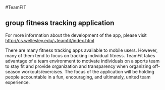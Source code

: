#TeamFIT
## group fitness tracking application

For more information about the development of the app, please visit http://cs.wellesley.edu/~teamfit/index.html

There are many fitness tracking apps available to mobile users. However, many of them tend to focus on tracking individual fitness. TeamFit takes advantage of a team environment to motivate individuals on a sports team to stay fit and provide organization and transparency when organizing off-season workouts/exercises. The focus of the application will be holding people accountable in a fun, encouraging, and ultimately, united team experience.


